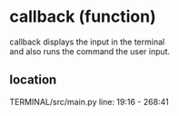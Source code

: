 # callback (function)

callback displays the input in the terminal <br>
and also runs the command the user input. <br>

## location
TERMINAL/src/main.py line: 19:16 - 268:41 <br>
